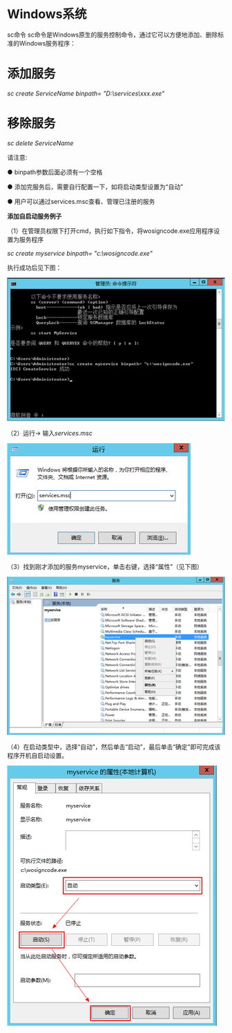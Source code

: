 # Windows系统

sc命令
sc命令是Windows原生的服务控制命令，通过它可以方便地添加、删除标准的Windows服务程序：

 # 添加服务

*sc create ServiceName binpath= "D:\services\xxx.exe"*

 # 移除服务

*sc delete ServiceName*

请注意:

● binpath参数后面必须有一个空格

● 添加完服务后，需要自行配置一下，如将启动类型设置为“自动”

● 用户可以通过services.msc查看、管理已注册的服务

**添加自启动服务例子**

（1）在管理员权限下打开cmd，执行如下指令，将wosigncode.exe应用程序设置为服务程序

*sc create myservice binpath= "c:\wosigncode.exe"*

执行成功后见下图：

![](https://github.com/jdcloudcom/cn/blob/cn-VirtualMachine-Linux/image/Elastic-Compute/Virtual-Machine/Windows/Windows%E7%B3%BB%E7%BB%9F01.png)

（2）运行-> 输入*services.msc*

![](https://github.com/jdcloudcom/cn/blob/cn-VirtualMachine-Linux/image/Elastic-Compute/Virtual-Machine/Windows/Windows%E7%B3%BB%E7%BB%9F02.png)

（3）找到刚才添加的服务myservice，单击右键，选择“属性”（见下图）

![](https://github.com/jdcloudcom/cn/blob/cn-VirtualMachine-Linux/image/Elastic-Compute/Virtual-Machine/Windows/Windows%E7%B3%BB%E7%BB%9F03.png)

（4）在启动类型中，选择“自动”，然后单击“启动”，最后单击“确定”即可完成该程序开机自启动设置。

![](https://github.com/jdcloudcom/cn/blob/cn-VirtualMachine-Linux/image/Elastic-Compute/Virtual-Machine/Windows/Windows%E7%B3%BB%E7%BB%9F04.png)